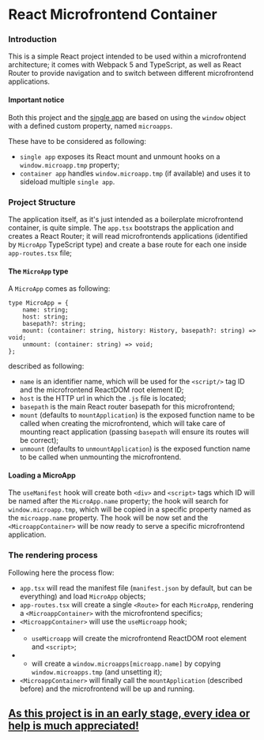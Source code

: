 # React Microfrontend Container

### Introduction
This is a simple React project intended to be used within a microfrontend architecture; it comes with Webpack 5 and TypeScript, as well as React Router to provide navigation and to switch between different microfrontend applications.

#### Important notice
Both this project and the [single app](https://github.com/CapitanFindusFI/react-microfrontend-app) are based on using the `window` object with a defined custom property, named `microapps`.  

These have to be considered as following:
- `single app` exposes its React mount and unmount hooks on a `window.microapp.tmp` property;
- `container app` handles `window.microapp.tmp` (if available) and uses it to sideload multiple `single app`.

### Project Structure
The application itself, as it's just intended as a boilerplate microfrontend container, is quite simple. The `app.tsx` bootstraps the application and creates a React Router; it will read microfrontends applications (identified by `MicroApp` TypeScript type) and create a base route for each one inside `app-routes.tsx` file;

#### The `MicroApp` type
A `MicroApp` comes as following:
```
type MicroApp = {
    name: string;
    host: string;
    basepath?: string;
    mount: (container: string, history: History, basepath?: string) => void;
    unmount: (container: string) => void;
};
```

described as following:
- `name` is an identifier name, which will be used for the `<script/>` tag ID and the microfrontend ReactDOM root element ID;
- `host` is the HTTP url in which the `.js` file is located;
- `basepath` is the main React router basepath for this microfrontend;
- `mount` (defaults to `mountApplication`) is the exposed function name to be called when creating the microfrontend, which will take care of mounting react application (passing `basepath` will ensure its routes will be correct);
- `unmount` (defaults to `unmountApplication`) is the exposed function name to be called when unmounting the microfrontend.

#### Loading a MicroApp
The `useManifest` hook will create both `<div>` and `<script>` tags which ID will be named after the `MicroApp.name` property; the hook will search for `window.microapp.tmp`, which will be copied in a specific property named as the `microapp.name` property. The hook will be now set and the `<MicroappContainer>` will be now ready to serve a specific microfrontend application.  

### The rendering process
Following here the process flow:
- `app.tsx` will read the manifest file (`manifest.json` by default, but can be everything) and load `MicroApp` objects;
- `app-routes.tsx` will create a single `<Route>` for each `MicroApp`, rendering a `<MicroappContainer>` with the microfrontend specifics;
- `<MicroappContainer>` will use the `useMicroapp` hook;
- - `useMicroapp` will create the microfrontend ReactDOM root element and `<script>`;
- - will create a `window.microapps[microapp.name]` by copying `window.microapps.tmp` (and unsetting it);
- `<MicroappContainer>` will finally call the `mountApplication` (described before) and the microfrontend will be up and running.

## [As this project is in an early stage, every idea or help is much appreciated!](https://sentitilibero.com)